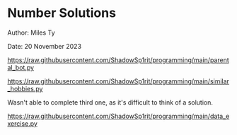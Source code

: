 # Number Solutions

Author: Miles Ty

Date: 20 November 2023

https://raw.githubusercontent.com/ShadowSp1rit/programming/main/parental_bot.py

https://raw.githubusercontent.com/ShadowSp1rit/programming/main/similar_hobbies.py


Wasn't able to complete third one, as it's difficult to think of a solution.

https://raw.githubusercontent.com/ShadowSp1rit/programming/main/data_exercise.py
